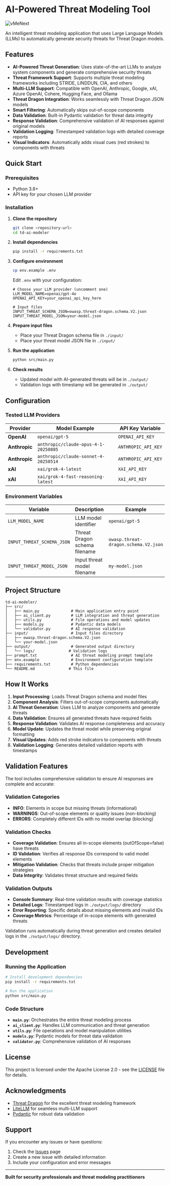 # AI-Powered Threat Modeling Tool

![vMeNext](assets/tdai-part2.png)

An intelligent threat modeling application that uses Large Language Models (LLMs) to automatically generate security threats for Threat Dragon models.

## Features

- **AI-Powered Threat Generation**: Uses state-of-the-art LLMs to analyze system components and generate comprehensive security threats
- **Threat Framework Support**: Supports multiple threat modeling frameworks including STRIDE, LINDDUN, CIA, and others
- **Multi-LLM Support**: Compatible with OpenAI, Anthropic, Google, xAI, Azure OpenAI, Cohere, Hugging Face, and Ollama
- **Threat Dragon Integration**: Works seamlessly with Threat Dragon JSON models
- **Smart Filtering**: Automatically skips out-of-scope components
- **Data Validation**: Built-in Pydantic validation for threat data integrity
- **Response Validation**: Comprehensive validation of AI responses against original models
- **Validation Logging**: Timestamped validation logs with detailed coverage reports
- **Visual Indicators**: Automatically adds visual cues (red strokes) to components with threats

## Quick Start

### Prerequisites

- Python 3.8+
- API key for your chosen LLM provider

### Installation

1. **Clone the repository**
   ```bash
   git clone <repository-url>
   cd td-ai-modeler
   ```

2. **Install dependencies**
   ```bash
   pip install -r requirements.txt
   ```

3. **Configure environment**
   ```bash
   cp env.example .env
   ```
   
   Edit `.env` with your configuration:
   ```env
   # Choose your LLM provider (uncomment one)
   LLM_MODEL_NAME=openai/gpt-4o
   OPENAI_API_KEY=your_openai_api_key_here
   
   # Input files
   INPUT_THREAT_SCHEMA_JSON=owasp.threat-dragon.schema.V2.json
   INPUT_THREAT_MODEL_JSON=your-model.json
   ```

4. **Prepare input files**
   - Place your Threat Dragon schema file in `./input/`
   - Place your threat model JSON file in `./input/`

5. **Run the application**
   ```bash
   python src/main.py
   ```

6. **Check results**
   - Updated model with AI-generated threats will be in `./output/`
   - Validation logs with timestamp will be generated in `./output/`

## Configuration

### Tested LLM Providers

| Provider | Model Example | API Key Variable |
|----------|---------------|------------------|
| **OpenAI** | `openai/gpt-5` | `OPENAI_API_KEY` |
| **Anthropic** | `anthropic/claude-opus-4-1-20250805` | `ANTHROPIC_API_KEY` |
| **Anthropic** | `anthropic/claude-sonnet-4-20250514` | `ANTHROPIC_API_KEY` |
| **xAI** | `xai/grok-4-latest` | `XAI_API_KEY` |
| **xAI** | `xai/grok-4-fast-reasoning-latest` | `XAI_API_KEY` |

### Environment Variables

| Variable | Description | Example |
|----------|-------------|---------|
| `LLM_MODEL_NAME` | LLM model identifier | `openai/gpt-5` |
| `INPUT_THREAT_SCHEMA_JSON` | Threat Dragon schema filename | `owasp.threat-dragon.schema.V2.json` |
| `INPUT_THREAT_MODEL_JSON` | Input threat model filename | `my-model.json` |

## Project Structure

```
td-ai-modeler/
├── src/
│   ├── main.py              # Main application entry point
│   ├── ai_client.py         # LLM integration and threat generation
│   ├── utils.py             # File operations and model updates
│   ├── models.py            # Pydantic data models
│   └── validator.py         # AI response validation
├── input/                   # Input files directory
│   ├── owasp.threat-dragon.schema.V2.json
│   └── your-model.json
├── output/                  # Generated output directory
│   └── logs/               # Validation logs
├── prompt.txt               # AI threat modeling prompt template
├── env.example              # Environment configuration template
├── requirements.txt         # Python dependencies
└── README.md               # This file
```

## How It Works

1. **Input Processing**: Loads Threat Dragon schema and model files
2. **Component Analysis**: Filters out-of-scope components automatically
3. **AI Threat Generation**: Uses LLM to analyze components and generate threats
4. **Data Validation**: Ensures all generated threats have required fields
5. **Response Validation**: Validates AI response completeness and accuracy
6. **Model Update**: Updates the threat model while preserving original formatting
7. **Visual Updates**: Adds red stroke indicators to components with threats
8. **Validation Logging**: Generates detailed validation reports with timestamps

## Validation Features

The tool includes comprehensive validation to ensure AI responses are complete and accurate:

### Validation Categories
- **INFO**: Elements in scope but missing threats (informational)
- **WARNINGS**: Out-of-scope elements or quality issues (non-blocking)
- **ERRORS**: Completely different IDs with no model overlap (blocking)

### Validation Checks
- **Coverage Validation**: Ensures all in-scope elements (outOfScope=false) have threats
- **ID Validation**: Verifies all response IDs correspond to valid model elements
- **Mitigation Validation**: Checks that threats include proper mitigation strategies
- **Data Integrity**: Validates threat structure and required fields

### Validation Outputs
- **Console Summary**: Real-time validation results with coverage statistics
- **Detailed Logs**: Timestamped logs in `./output/logs/` directory
- **Error Reporting**: Specific details about missing elements and invalid IDs
- **Coverage Metrics**: Percentage of in-scope elements with generated threats

Validation runs automatically during threat generation and creates detailed logs in the `./output/logs/` directory.

## Development

### Running the Application

```bash
# Install development dependencies
pip install -r requirements.txt

# Run the application
python src/main.py
```

### Code Structure

- **`main.py`**: Orchestrates the entire threat modeling process
- **`ai_client.py`**: Handles LLM communication and threat generation
- **`utils.py`**: File operations and model manipulation utilities
- **`models.py`**: Pydantic models for threat data validation
- **`validator.py`**: Comprehensive validation of AI responses


## License

This project is licensed under the Apache License 2.0 - see the [LICENSE](LICENSE) file for details.

## Acknowledgments

- [Threat Dragon](https://threatdragon.org/) for the excellent threat modeling framework
- [LiteLLM](https://github.com/BerriAI/litellm) for seamless multi-LLM support
- [Pydantic](https://pydantic.dev/) for robust data validation

## Support

If you encounter any issues or have questions:

1. Check the [Issues](https://github.com/your-username/ai-threat-modeling/issues) page
2. Create a new issue with detailed information
3. Include your configuration and error messages

---

**Built for security professionals and threat modeling practitioners**